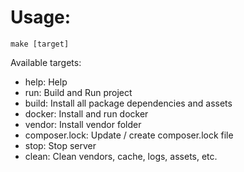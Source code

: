 # Usage:
    make [target]

Available targets:

- help:            Help
- run:             Build and Run project
- build:           Install all package dependencies and assets
- docker:          Install and run docker
- vendor:          Install vendor folder
- composer.lock:   Update / create composer.lock file
- stop:            Stop server
- clean:           Clean vendors, cache, logs, assets, etc.